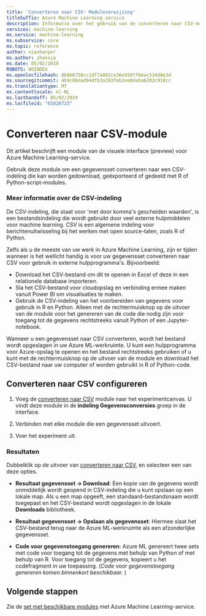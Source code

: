 ```yaml
---
title: 'Converteren naar CSV: Moduleverwijzing'
titleSuffix: Azure Machine Learning service
description: Informatie over het gebruik van de converteren naar CSV-module in Azure Machine Learning-service voor een gegevensset converteren naar een CSV-indeling die kan worden gedownload, geëxporteerd of gedeeld met R of Python-script-modules.
services: machine-learning
ms.service: machine-learning
ms.subservice: core
ms.topic: reference
author: xiaoharper
ms.author: zhanxia
ms.date: 05/02/2019
ROBOTS: NOINDEX
ms.openlocfilehash: 8b8b6758cc2df7a092ce36e9507f84ac534d0e3d
ms.sourcegitcommit: 4b9c06dad94dfb3a103feb2ee0da5a6202c910cc
ms.translationtype: MT
ms.contentlocale: nl-NL
ms.lasthandoff: 05/02/2019
ms.locfileid: "65028723"
---
```

# <a name="convert-to-csv-module"></a>Converteren naar CSV-module

Dit artikel beschrijft een module van de visuele interface (preview) voor Azure Machine Learning-service.

Gebruik deze module om een gegevensset converteren naar een CSV-indeling die kan worden gedownload, geëxporteerd of gedeeld met R of Python-script-modules.

### <a name="more-about-the-csv-format"></a>Meer informatie over de CSV-indeling 

De CSV-indeling, die staat voor 'met door komma's gescheiden waarden', is een bestandsindeling die wordt gebruikt door veel externe hulpmiddelen voor machine learning. CSV is een algemene indeling voor berichtenuitwisseling bij het werken met open source-talen, zoals R of Python.

Zelfs als u de meeste van uw werk in Azure Machine Learning, zijn er tijden wanneer is het wellicht handig is voor uw gegevensset converteren naar CSV voor gebruik in externe hulpprogramma's. Bijvoorbeeld:

+ Download het CSV-bestand om dit te openen in Excel of deze in een relationele database importeren.  
+ Sla het CSV-bestand voor cloudopslag en verbinding ermee maken vanuit Power BI om visualisaties te maken.  
+ Gebruik de CSV-indeling van het voorbereiden van gegevens voor gebruik in R en Python. Alleen met de rechtermuisknop op de uitvoer van de module voor het genereren van de code die nodig zijn voor toegang tot de gegevens rechtstreeks vanuit Python of een Jupyter-notebook. 

Wanneer u een gegevensset naar CSV converteren, wordt het bestand wordt opgeslagen in uw Azure ML-werkruimte. U kunt een hulpprogramma voor Azure-opslag te openen en het bestand rechtstreeks gebruiken of u kunt met de rechtermuisknop op de uitvoer van de module en download het CSV-bestand naar uw computer of worden gebruikt in R of Python-code.  

## <a name="how-to-configure-convert-to-csv"></a>Converteren naar CSV configureren

1.  Voeg de [converteren naar CSV](./convert-to-csv.md) module naar het experimentcanvas. U vindt deze module in de **indeling Gegevensconversies** groep in de interface. 

2. Verbinden met elke module die een gegevensset uitvoert.   
  
3.  Voer het experiment uit.

### <a name="results"></a>Resultaten
  

Dubbelklik op de uitvoer van [converteren naar CSV](./convert-to-csv.md), en selecteer een van deze opties.  

 + **Resultaat gegevensset -> Download**: Een kopie van de gegevens wordt onmiddellijk wordt geopend in CSV-indeling die u kunt opslaan op een lokale map. Als u een map opgeeft, een standaard-bestandsnaam wordt toegepast en het CSV-bestand wordt opgeslagen in de lokale **Downloads** bibliotheek.


 + **Resultaat gegevensset -> Opslaan als gegevensset**: Hiermee slaat het CSV-bestand terug naar de Azure ML-werkruimte als een afzonderlijke gegevensset.

 + **Code voor gegevenstoegang genereren**: Azure ML genereert twee sets met code voor toegang tot de gegevens met behulp van Python of met behulp van R. Voor toegang tot de gegevens, kopieert u het codefragment in uw toepassing. (*Code voor gegevenstoegang genereren komen binnenkort beschikbaar.* )

## <a name="next-steps"></a>Volgende stappen

Zie de [set met beschikbare modules](module-reference.md) met Azure Machine Learning-service. 